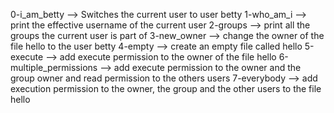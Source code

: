 0-i_am_betty --> Switches the current user to user betty
1-who_am_i --> print the effective username of the current user
2-groups --> print all the groups the current user is part of
3-new_owner --> change the owner of the file hello to the user betty
4-empty --> create an empty file called hello
5-execute --> add execute permission to the owner of the file hello
6-multiple_permissions --> add execute permission to the owner and the group owner and read permission to the others users
7-everybody --> add execution permission to the owner, the group and the other users to the file hello

